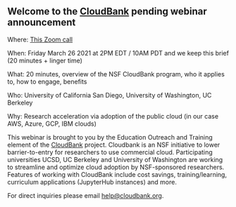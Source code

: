 ## Welcome to the [CloudBank](https://cloudbank.org) pending webinar announcement

Where: [This Zoom call](https://washington.zoom.us/meeting/94393873308)

When: Friday March 26 2021 at 2PM EDT / 10AM PDT and we keep this brief (20 minutes + linger time)

What: 20 minutes, overview of the NSF CloudBank program, who it applies to, how to engage, benefits

Who: University of California San Diego, University of Washington, UC Berkeley

Why: Research acceleration via adoption of the public cloud (in our case AWS, Azure, GCP, IBM clouds) 

This webinar is brought to you by the Education Outreach and Training element of the 
[CloudBank](https://cloudbank.org) project. 
Cloudbank is an NSF initiative to lower barrier-to-entry for researchers to use commercial cloud. 
Participating universities UCSD, UC Berkeley and University of Washington are working to streamline
and optimize cloud adoption by NSF-sponsored researchers. Features of working with CloudBank include
cost savings, training/learning, curriculum applications (JupyterHub instances) and more. 

For direct inquiries please email help@cloudbank.org.
